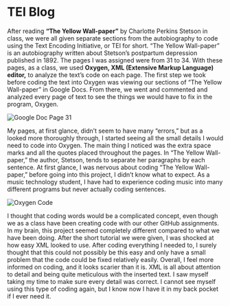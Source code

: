 # TEI Blog 

After reading **“The Yellow Wall-paper”** by Charlotte Perkins Stetson in class, we were all given separate sections from the autobiography to code using the Text Encoding Initiative, or TEI for short. 
“The Yellow Wall-paper” is an autobiography written about Stetson’s postpartum depression published in 1892. 
The pages I was assigned were from 31 to 34. 
With these pages, as a class, we used **Oxygen, XML (Extensive Markup Language) editor,** to analyze the text’s code on each page. 
The first step we took before coding the text into Oxygen was viewing our sections of “The Yellow Wall-paper” in Google Docs. 
From there, we went and commented and analyzed every page of text to see the things we would have to fix in the program, Oxygen. 

![Google Doc Page 31](https://Karina-Marchenko.github.io/Karina-Marchenko-CNU/images/31.png)

My pages, at first glance, didn’t seem to have many “errors,” but as a looked more thoroughly through, I started seeing all the small details I would need to code into Oxygen. 
The main thing I noticed was the extra space marks and all the quotes placed throughout the pages. 
In “The Yellow Wall-paper,” the author, Stetson, tends to separate her paragraphs by each sentence. 
At first glance, I was nervous about coding “The Yellow Wall-paper,” before going into this project, I didn’t know what to expect. 
As a music technology student, I have had to experience coding music into many different programs but never actually coding sentences. 

![Oxygen Code](https://Karina-Marchenko.github.io/Karina-Marchenko-CNU/images/code.png)

I thought that coding words would be a complicated concept, even though we as a class have been creating code with our other GitHub assignments. 
In my brain, this project seemed completely different compared to what we have been doing. 
After the short tutorial we were given, I was shocked at how easy XML looked to use. 
After coding everything I needed to, I surely thought that this could not possibly be this easy and only have a small problem that the code could be fixed relatively easily. 
Overall, I feel more informed on coding, and it looks scarier than it is. 
XML is all about attention to detail and being quite meticulous with the inserted text. 
I saw myself taking my time to make sure every detail was correct. 
I cannot see myself using this type of coding again, but I know now I have it in my back pocket if I ever need it. 
